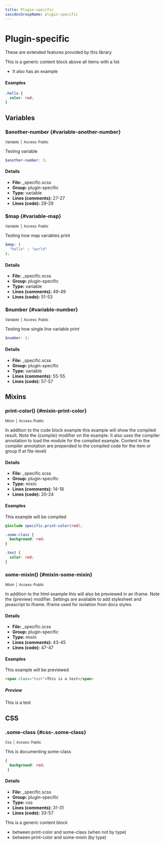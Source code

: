 ```yaml
---
title: Plugin-specific
sassdocGroupName: plugin-specific
---
```



# Plugin-specific

These are extended features provided by this library








This is a generic content block above all items with a list
- It also has an example
    
    

#### Examples

      


``` scss
.hello {
  color: red;
}
```
  



      
  

## Variables




###  $another-number {#variable-another-number} 

<small>Variable&ensp;|&ensp;Access: Public</small>

  

Testing variable
    
    

``` scss
$another-number: 3;
```
  

#### Details

- **File:** _specific.scss
- **Group:** plugin-specific
- **Type:** variable
- **Lines (comments):** 27-27
- **Lines (code):** 29-29
    
    


###  $map {#variable-map} 

<small>Variable&ensp;|&ensp;Access: Public</small>

  

Testing how map variables print
    
    

``` scss
$map: (
  "hello" : "world"
);
```
  

#### Details

- **File:** _specific.scss
- **Group:** plugin-specific
- **Type:** variable
- **Lines (comments):** 49-49
- **Lines (code):** 51-53
    
    


###  $number {#variable-number} 

<small>Variable&ensp;|&ensp;Access: Public</small>

  

Testing how single line variable print
    
    

``` scss
$number: 3;
```
  

#### Details

- **File:** _specific.scss
- **Group:** plugin-specific
- **Type:** variable
- **Lines (comments):** 55-55
- **Lines (code):** 57-57
    
    
  

## Mixins




###  print-color() {#mixin-print-color} 

<small>Mixin&ensp;|&ensp;Access: Public</small>

  

In addition to the code block example this example will show the compiled result. Note the  {compile} modifier on the example. It also uses the compiler annotation to load the module for the compiled example. Content in the compiler annotation are prepended to the compiled code for the item or group if at file-level)
    
    

#### Details

- **File:** _specific.scss
- **Group:** plugin-specific
- **Type:** mixin
- **Lines (comments):** 14-18
- **Lines (code):** 20-24
    
    

#### Examples

This example will be compiled      



``` scss
@include specific.print-color(red);
```
  

``` css
.some-class {
  background: red;
}

.test {
  color: red;
}
```
  



      


###  some-mixin() {#mixin-some-mixin} 

<small>Mixin&ensp;|&ensp;Access: Public</small>

  

In addition to the html example this will also be previewed in an iframe. Note the {preview} modifier. Settings are available to add stylesheet and javascript to iframe. Iframe used for isolation from docs styles. 
    
    

#### Details

- **File:** _specific.scss
- **Group:** plugin-specific
- **Type:** mixin
- **Lines (comments):** 43-45
- **Lines (code):** 47-47
    
    

#### Examples

This example will be previewed      


``` html
<span class="test">This is a test</span>
```
  


##### Preview

<div>
<span class="test">This is a test</span>
</div>

    

      
  

## CSS




###  .some-class {#css-.some-class} 

<small>Css&ensp;|&ensp;Access: Public</small>

  

This is documenting some-class
    
    

``` scss
{
  background: red;
 }
```
  

#### Details

- **File:** _specific.scss
- **Group:** plugin-specific
- **Type:** css
- **Lines (comments):** 31-31
- **Lines (code):** 33-57
    
    



This is a generic content block
- between print-color and some-class (when not by type)
- between print-color and some-mixin (by type)

    
    
  
  